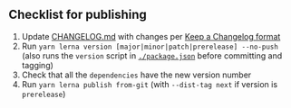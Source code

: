 ## Checklist for publishing

1. Update [CHANGELOG.md](CHANGELOG.md) with changes per [Keep a Changelog format](https://keepachangelog.com/)
2. Run `yarn lerna version [major|minor|patch|prerelease] --no-push` (also runs the `version` script in [`./package.json`](package.json) before committing and tagging)
3. Check that all the `dependencies` have the new version number
4. Run `yarn lerna publish from-git` (with `--dist-tag next` if version is `prerelease`)
